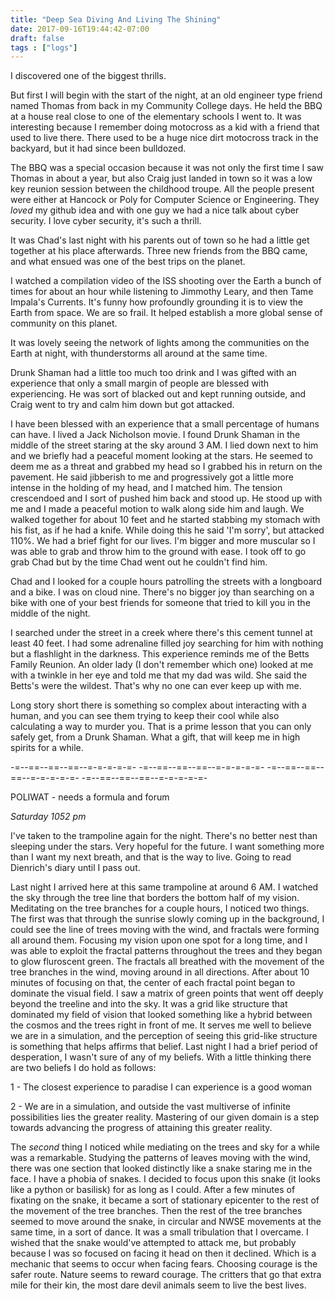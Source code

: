 ```yaml
---
title: "Deep Sea Diving And Living The Shining"
date: 2017-09-16T19:44:42-07:00
draft: false
tags : ["logs"]
---
```



I discovered one of the biggest thrills.

But first I will begin with the start of the night, at an old engineer type friend named Thomas from back in my Community College days. He held the BBQ at a house real close to one of the elementary schools I went to. It was interesting because I remember doing motocross as a kid with a friend that used to live there. There used to be a huge nice dirt motocross track in the backyard, but it had since been bulldozed.

The BBQ was a special occasion because it was not only the first time I saw Thomas in about a year, but also Craig just landed in town so it was a low key reunion session between the childhood troupe. All the people present were either at Hancock or Poly for Computer Science or Engineering. They _loved_ my github idea and with one guy we had a nice talk about cyber security. I love cyber security, it's such a thrill.


It was Chad's last night with his parents out of town so he had a little get together at his place afterwards. Three new friends from the BBQ came, and what ensued was one of the best trips on the planet.

I watched a compilation video of the ISS shooting over the Earth a bunch of times for about an hour while listening to Jimmothy Leary, and then Tame Impala's Currents. It's funny how profoundly grounding it is to view the Earth from space. We are so frail. It helped establish a more global sense of community on this planet.

It was lovely seeing the network of lights among the communities on the Earth at night, with thunderstorms all around at the same time.



Drunk Shaman had a little too much too drink and I was gifted with an experience that only a small margin of people are blessed with experiencing. He was sort of blacked out and kept running outside, and Craig went to try and calm him down but got attacked.  


I have been blessed with an experience that a small percentage of humans can have. I lived a Jack Nicholson movie. I found Drunk Shaman in the middle of the street staring at the sky around 3 AM. I lied down next to him and we briefly had a peaceful moment looking at the stars. He seemed to deem me as a threat and grabbed my head so I grabbed his in return on the pavement. He said jibberish to me and progressively got a little more intense in the holding of my head, and I matched him. The tension crescendoed and I sort of pushed him back and stood up. He stood up with me and I made a peaceful motion to walk along side him and laugh. We walked together for about 10 feet and he started stabbing my stomach with his fist, as if he had a knife. While doing this he said 'I'm sorry', but attacked 110%. We had a brief fight for our lives. I'm bigger and more muscular so I was able to grab and throw him to the ground with ease. I took off to go grab Chad but by the time Chad went out he couldn't find him.

Chad and I looked for a couple hours patrolling the streets with a longboard and a bike. I was on cloud nine. There's no bigger joy than searching on a bike with one of your best friends for someone that tried to kill you in the middle of the night.

I searched under the street in a creek where there's this cement tunnel at least 40 feet. I had some adrenaline filled joy searching for him with nothing but a flashlight in the darkness. This experience reminds me of the Betts Family Reunion. An older lady (I don't remember which one) looked at me with a twinkle in her eye and told me that my dad was wild. She said the Betts's were the wildest. That's why no one can ever keep up with me.

Long story short there is something so complex about interacting with a human, and you can see them trying to keep their cool while also calculating a way to murder you. That is a prime lesson that you can only safely get, from a Drunk Shaman. What a gift, that will keep me in high spirits for a while.

-=--==--==--==--=-=-=-=-=- -=--==--==--==--=-=-=-=-=- -=--==--==--==--=-=-=-=-=- -=--==--==--==--=-=-=-=-=-

POLIWAT - needs a formula and forum


*Saturday 1052 pm*

I've taken to the trampoline again for the night. There's no better nest than sleeping under the stars. Very hopeful for the future. I want something more than I want my next breath, and that is the way to live. Going to read Dienrich's diary until I pass out.

Last night I arrived here at this same trampoline at around 6 AM. I watched the sky through the tree line that borders the bottom half of my vision. Meditating on the tree branches for a couple hours, I noticed two things. The first was that through the sunrise slowly coming up in the background, I could see the line of trees moving with the wind, and fractals were forming all around them. Focusing my vision upon one spot for a long time, and I was able to exploit the fractal patterns throughout the trees and they began to glow fluroscent green. The fractals all breathed with the movement of the tree branches in the wind, moving around in all directions. After about 10 minutes of focusing on that, the center of each fractal point began to dominate the visual field. I saw a matrix of green points that went off deeply beyond the treeline and into the sky. It was a grid like structure that dominated my field of vision that looked something like a hybrid between the cosmos and the trees right in front of me. It serves me well to believe we are in a simulation, and the perception of seeing this grid-like structure is something  that helps affirms that belief. Last night I had a brief period of desperation, I wasn't sure of any of my beliefs. With a little thinking there are two beliefs I do hold as follows:

 1 - The closest experience to paradise I can experience is a good woman

 2 - We are in a simulation, and outside the vast multiverse of infinite possibilities lies the greater reality. Mastering of our given domain is a step towards advancing the progress of attaining this greater reality.

 The _second_ thing I noticed while mediating on the trees and sky for a while was a remarkable. Studying the patterns of leaves moving with the wind, there was one section that looked distinctly like a snake staring me in the face. I have a phobia of snakes. I decided to focus upon this snake (it looks like a python or basilisk) for as long as I could. After a few minutes of fixating on the snake, it became a sort of stationary epicenter to the rest of the movement of the tree branches. Then the rest of the tree branches seemed to move around the snake, in circular and NWSE movements at the same time, in a sort of dance. It was a small tribulation that I overcame. I wished that the snake would've attempted to attack me, but probably because I was so focused on facing it head on then it declined. Which is a mechanic that seems to occur when facing fears. Choosing courage is the safer route. Nature seems to reward courage. The critters that go that extra mile for their kin, the most dare devil animals seem to live the best lives.
